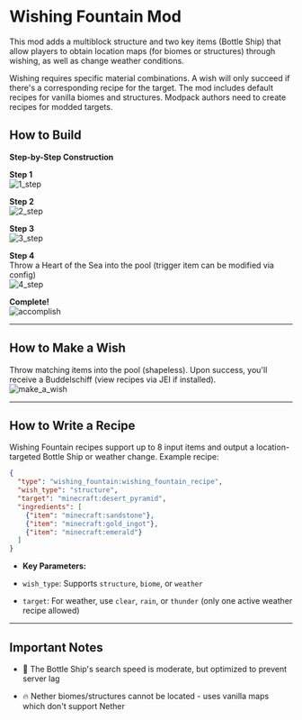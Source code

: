 # Wishing Fountain Mod

This mod adds a multiblock structure and two key items (Bottle Ship) that allow players to obtain location maps (for biomes or structures) through wishing, as well as change weather conditions.

Wishing requires specific material combinations. A wish will only succeed if there's a corresponding recipe for the target. The mod includes default recipes for vanilla biomes and structures. Modpack authors need to create recipes for modded targets.

## How to Build
**Step-by-Step Construction**

**Step 1**  
![1_step](https://cdn.modrinth.com/data/mp9ceiLG/images/b9c99c654881ab1684a92c7eb52517924cf1c6af.png)

**Step 2**  
![2_step](https://cdn.modrinth.com/data/mp9ceiLG/images/d0d41c3db22d729c79f5a933becba6ee5468dd55.png)

**Step 3**  
![3_step](https://cdn.modrinth.com/data/mp9ceiLG/images/5aa1adffca9e1933ab2f8e7b4b4244bed18d914c.png)

**Step 4**  
Throw a Heart of the Sea into the pool (trigger item can be modified via config)  
![4_step](https://cdn.modrinth.com/data/mp9ceiLG/images/b273fb62f80f39212ea589ca92f4bc6dcdd15b0f.png)

**Complete!**  
![accomplish](https://cdn.modrinth.com/data/mp9ceiLG/images/54bafa860e9dad842c86f7e9a21a88a1ef0867d0.png)

---

## How to Make a Wish
Throw matching items into the pool (shapeless). Upon success, you'll receive a Buddelschiff (view recipes via JEI if installed).  
![make_a_wish](https://cdn.modrinth.com/data/mp9ceiLG/images/9f36539a0a64bda8a1d4cdf209f3cbf067e28b6a.png)

---

## How to Write a Recipe
Wishing Fountain recipes support up to 8 input items and output a location-targeted Bottle Ship or weather change. Example recipe:

```json
{
  "type": "wishing_fountain:wishing_fountain_recipe",
  "wish_type": "structure",
  "target": "minecraft:desert_pyramid",
  "ingredients": [
    {"item": "minecraft:sandstone"},
    {"item": "minecraft:gold_ingot"},
    {"item": "minecraft:emerald"}
  ]
}
```

* **Key Parameters:**

- `wish_type`: Supports `structure`, `biome`, or `weather`

- `target`: For weather, use `clear`, `rain`, or `thunder` (only one active weather recipe allowed)


---

## Important Notes

- 📍 The Bottle Ship's search speed is moderate, but optimized to prevent server lag

- 🔥 Nether biomes/structures cannot be located - uses vanilla maps which don't support Nether
    